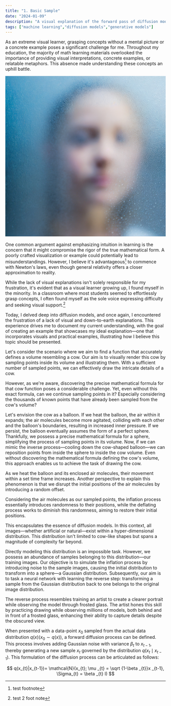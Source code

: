 ```yaml
---
title: "1. Basic Sample"
date: "2024-01-09"
description: "A visual explanation of the forward pass of diffusion models."
tags: ["machine learning","diffusion models","generative models"]
---
```


As an extreme visual learner, grasping concepts without a mental picture or a concrete example poses a significant challenge for me. Throughout my education, the majority of math learning materials overlooked the importance of providing visual interpretations, concrete examples, or relatable metaphors. This absence made understanding these concepts an uphill battle.

![test](test.jpg)

One common argument against emphasizing intuition in learning is the concern that it might compromise the rigor of the true mathematical form. A poorly crafted visualization or example could potentially lead to misunderstandings. However, I believe it's advantageous[^atest] to commence with Newton's laws, even though general relativity offers a closer approximation to reality.

[^atest]: test footnote

While the lack of visual explanations isn't solely responsible for my frustration, it's evident that as a visual learner growing up, I found myself in the minority. In a classroom where most students seemed to effortlessly grasp concepts, I often found myself as the sole voice expressing difficulty and seeking visual support.[^b]

[^b]: test 2 foot note

Today, I delved deep into diffusion models, and once again, I encountered the frustration of a lack of visual and down-to-earth explanations. This experience drives me to document my current understanding, with the goal of creating an example that showcases my ideal explanation—one that incorporates visuals and practical examples, illustrating how I believe this topic should be presented.

Let's consider the scenario where we aim to find a function that accurately defines a volume resembling a cow. Our aim is to visually render this cow by sampling points inside its volume and illustrating them. With a sufficient number of sampled points, we can effectively draw the intricate details of a cow.

However, as we're aware, discovering the precise mathematical formula for that cow function poses a considerable challenge. Yet, even without this exact formula, can we continue sampling points in it? Especially considering the thousands of known points that have already been sampled from the cow's volume?

Let's envision the cow as a balloon. If we heat the balloon, the air within it expands; the air molecules become more agitated, colliding with each other and the balloon's boundaries, resulting in increased inner pressure. If we persist, the balloon eventually assumes the form of a perfect sphere. Thankfully, we possess a precise mathematical formula for a sphere, simplifying the process of sampling points in its volume. Now, if we can mimic the inverse process—cooling down the cow-shaped balloon—we can reposition points from inside the sphere to inside the cow volume. Even without discovering the mathematical formula defining the cow's volume, this approach enables us to achieve the task of drawing the cow.

As we heat the balloon and its enclosed air molecules, their movement within a set time frame increases. Another perspective to explain this phenomenon is that we disrupt the initial positions of the air molecules by introducing a random offset.

Considering the air molecules as our sampled points, the inflation process essentially introduces randomness to their positions, while the deflating process works to diminish this randomness, aiming to restore their initial positions.

This encapsulates the essence of diffusion models. In this context, all images—whether artificial or natural—exist within a hyper-dimensional distribution. This distribution isn't limited to cow-like shapes but spans a magnitude of complexity far beyond.

Directly modeling this distribution is an impossible task. However, we possess an abundance of samples belonging to this distribution—our training images. Our objective is to simulate the inflation process by introducing noise to the sample images, causing the initial distribution to transform into a sphere—a Gaussian distribution. Subsequently, our aim is to task a neural network with learning the reverse step: transforming a sample from the Gaussian distribution back to one belongs to the original image distribution.

The reverse process resembles training an artist to create a clearer portrait while observing the model through frosted glass. The artist hones this skill by practicing drawing while observing millions of models, both behind and in front of a frosted glass, enhancing their ability to capture details despite the obscured view.

When presented with a data-point $x_0$ sampled from the actual data distribution $q(x) (x_0 \sim q(x))$, a forward diffusion process can be defined. This process involves adding Gaussian noise with variance $\beta_{t}$ to $x_{t-1}$, thereby generating a new sample $x_{t}$ governed by the distribution $q(x_{t} \mid x _{t-1} )$. This formulation of the diffusion process can be articulated as follows:

$$
  q(x_{t}|x_{t-1})= \mathcal{N}(x_{t}; \mu _{t} = \sqrt {1-\beta _{t}}x _{t-1}, \Sigma_{t} = \beta _{t} I)
$$



